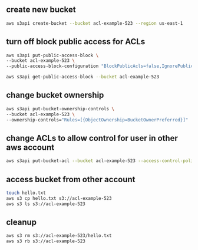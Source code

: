 ## create new bucket
```sh
aws s3api create-bucket --bucket acl-example-523 --region us-east-1
```

## turn off block public access for ACLs
```sh
aws s3api put-public-access-block \
--bucket acl-example-523 \
--public-access-block-configuration "BlockPublicAcls=false,IgnorePublicAcls=false,BlockPublicPolicy=true,RestrictPublicBuckets=true"
```

```sh
aws s3api get-public-access-block --bucket acl-example-523
```

## change bucket ownership

```sh
aws s3api put-bucket-ownership-controls \
--bucket acl-example-523 \
--ownership-controls="Rules=[{ObjectOwnership=BucketOwnerPreferred}]"
```

## change ACLs to allow control for user in other aws account
```sh
aws s3api put-bucket-acl --bucket acl-example-523 --access-control-policy file:///workspace/AWS-starters/s3/acls/policy.json
```

## access bucket from other account
```sh
touch hello.txt
aws s3 cp hello.txt s3://acl-example-523
aws s3 ls s3://acl-example-523
```

## cleanup
```sh
aws s3 rm s3://acl-example-523/hello.txt
aws s3 rb s3://acl-example-523
```